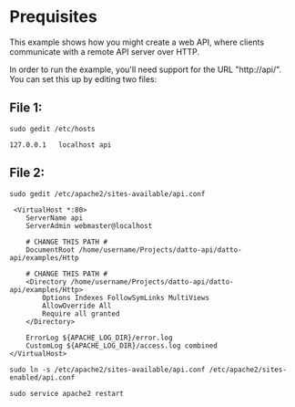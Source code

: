 # Prequisites

This example shows how you might create a web API, where clients communicate
with a remote API server over HTTP.

In order to run the example, you'll need support for the URL "http://api/".
You can set this up by editing two files:

## File 1:

`sudo gedit /etc/hosts`
```
127.0.0.1   localhost api
```

## File 2:

`sudo gedit /etc/apache2/sites-available/api.conf`
```
 <VirtualHost *:80>
	ServerName api
	ServerAdmin webmaster@localhost

	# CHANGE THIS PATH #
	DocumentRoot /home/username/Projects/datto-api/datto-api/examples/Http

	# CHANGE THIS PATH #
	<Directory /home/username/Projects/datto-api/datto-api/examples/Http>
		Options Indexes FollowSymLinks MultiViews
		AllowOverride All
		Require all granted
	</Directory>

	ErrorLog ${APACHE_LOG_DIR}/error.log
	CustomLog ${APACHE_LOG_DIR}/access.log combined
</VirtualHost>
```

`sudo ln -s /etc/apache2/sites-available/api.conf /etc/apache2/sites-enabled/api.conf`

`sudo service apache2 restart`
